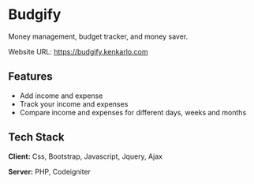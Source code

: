 
# Budgify

Money management, budget tracker, and money saver.

Website URL: https://budgify.kenkarlo.com

## Features
- Add income and expense
- Track your income and expenses
- Compare income and expenses for different days, weeks and months


## Tech Stack

**Client:** Css, Bootstrap, Javascript, Jquery, Ajax

**Server:** PHP, Codeigniter

